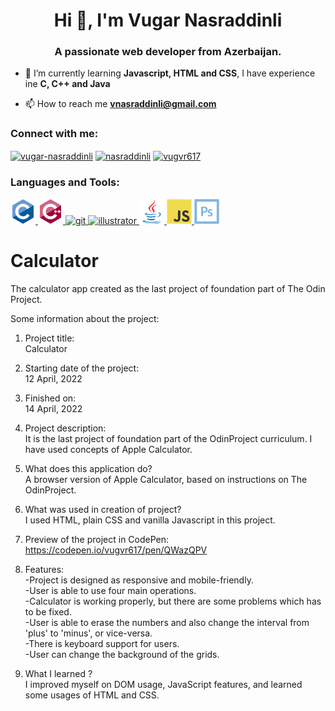 <h1 align="center">Hi 👋, I'm Vugar Nasraddinli</h1>
<h3 align="center">A passionate web developer from Azerbaijan.</h3>

- 🌱 I’m currently learning **Javascript, HTML and CSS**, I have experience ine **C, C++ and Java**

- 📫 How to reach me **vnasraddinli@gmail.com**

<h3 align="left">Connect with me:</h3>
<p align="left">
<a href="https://linkedin.com/in/vugar-nasraddinli" target="blank"><img align="center" src="https://raw.githubusercontent.com/rahuldkjain/github-profile-readme-generator/master/src/images/icons/Social/linked-in-alt.svg" alt="vugar-nasraddinli" height="30" width="40" /></a>
<a href="https://fb.com/nasraddinli" target="blank"><img align="center" src="https://raw.githubusercontent.com/rahuldkjain/github-profile-readme-generator/master/src/images/icons/Social/facebook.svg" alt="nasraddinli" height="30" width="40" /></a>
<a href="https://instagram.com/vugvr617" target="blank"><img align="center" src="https://raw.githubusercontent.com/rahuldkjain/github-profile-readme-generator/master/src/images/icons/Social/instagram.svg" alt="vugvr617" height="30" width="40" /></a>
</p>

<h3 align="left">Languages and Tools:</h3>
<p align="left"> <a href="https://www.cprogramming.com/" target="_blank" rel="noreferrer"> <img src="https://raw.githubusercontent.com/devicons/devicon/master/icons/c/c-original.svg" alt="c" width="40" height="40"/> </a> <a href="https://www.w3schools.com/cpp/" target="_blank" rel="noreferrer"> <img src="https://raw.githubusercontent.com/devicons/devicon/master/icons/cplusplus/cplusplus-original.svg" alt="cplusplus" width="40" height="40"/> </a> <a href="https://git-scm.com/" target="_blank" rel="noreferrer"> <img src="https://www.vectorlogo.zone/logos/git-scm/git-scm-icon.svg" alt="git" width="40" height="40"/> </a> <a href="https://www.adobe.com/in/products/illustrator.html" target="_blank" rel="noreferrer"> <img src="https://www.vectorlogo.zone/logos/adobe_illustrator/adobe_illustrator-icon.svg" alt="illustrator" width="40" height="40"/> </a> <a href="https://www.java.com" target="_blank" rel="noreferrer"> <img src="https://raw.githubusercontent.com/devicons/devicon/master/icons/java/java-original.svg" alt="java" width="40" height="40"/> </a> <a href="https://developer.mozilla.org/en-US/docs/Web/JavaScript" target="_blank" rel="noreferrer"> <img src="https://raw.githubusercontent.com/devicons/devicon/master/icons/javascript/javascript-original.svg" alt="javascript" width="40" height="40"/> </a> <a href="https://www.photoshop.com/en" target="_blank" rel="noreferrer"> <img src="https://raw.githubusercontent.com/devicons/devicon/master/icons/photoshop/photoshop-line.svg" alt="photoshop" width="40" height="40"/> </a> </p>

# Calculator
The calculator app created as the last project of foundation part of The Odin Project.

Some information about the project:

1. Project title: 
<br>Calculator

2. Starting date of the project: 
<br>12 April, 2022

3. Finished on:
<br>14 April, 2022

4. Project description:
<br>It is the last project of foundation part of the OdinProject curriculum. I have used concepts of Apple Calculator.

5. What does this application do?
<br>A browser version of Apple Calculator, based on instructions on The OdinProject.

6. What was used in creation of project?
<br>I used HTML, plain CSS and vanilla Javascript in this project.

7. Preview of the project in CodePen:
<br>https://codepen.io/vugvr617/pen/QWazQPV

8. Features:
  <br>-Project is designed as responsive and mobile-friendly.
  <br>-User is able to use four main operations.
  <br>-Calculator is working properly, but there are some problems which has to be fixed.
  <br>-User is able to erase the numbers and also change the interval from 'plus' to 'minus', or vice-versa.
  <br>-There is keyboard support for users.
  <br>-User can change the background of the grids.
  
9. What I learned ?
<br>I improved myself on DOM usage, JavaScript features, and learned some usages of HTML and CSS. 
